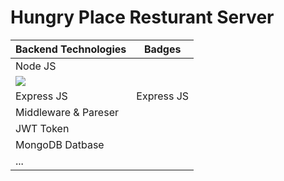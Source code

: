 # Hungry Place Resturant Server

| Backend Technologies      | Badges                |
|---------------------------|-----------------------|
|  Node JS                  |
 <img src="https://img.shields.io/badge/Node%20js-339933?style=for-the-badge&logo=nodedotjs&logoColor=white" /> |
| Express JS                |Express JS             |
| Middleware & Pareser      |
| JWT Token                 |
| MongoDB Datbase           |
| ...                       |